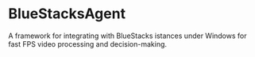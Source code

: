 # BlueStacksAgent
A framework for integrating with BlueStacks istances under Windows for fast FPS video processing and decision-making.
